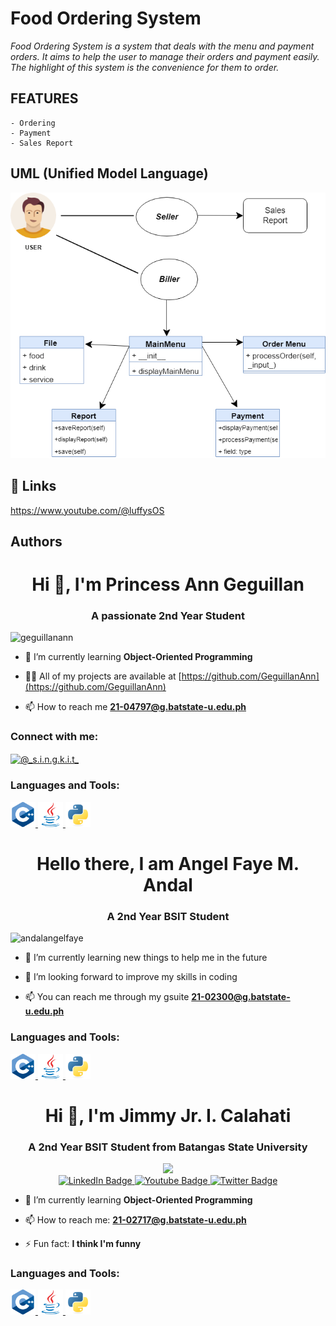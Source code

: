 
# **Food Ordering System**
*Food Ordering System is a system that deals with the menu and payment orders. It aims to help the user to manage their orders and payment easily. The highlight of this system is the convenience for them to order.*

## FEATURES
    - Ordering
    - Payment
    - Sales Report 
    
## **UML (Unified Model Language)**

![alt text](UML.png "UML")

## 🔗 Links
https://www.youtube.com/@luffysOS

## Authors

<h1 align="center">Hi 👋, I'm Princess Ann Geguillan</h1>
<h3 align="center">A passionate 2nd Year Student</h3>
<img align="right" alt "Coding" width="400" scr="

<p align="left"> <img src="https://komarev.com/ghpvc/?username=geguillanann&label=Profile%20views&color=0e75b6&style=flat" alt="geguillanann" /> </p>

- 🌱 I’m currently learning **Object-Oriented Programming**

- 👨‍💻 All of my projects are available at [https://github.com/GeguillanAnn](https://github.com/GeguillanAnn)

- 📫 How to reach me **21-04797@g.batstate-u.edu.ph**

<h3 align="left">Connect with me:</h3>
<p align="left">
<a href="https://instagram.com/@_s.i.n.g.k.i.t_" target="blank"><img align="center" src="https://raw.githubusercontent.com/rahuldkjain/github-profile-readme-generator/master/src/images/icons/Social/instagram.svg" alt="@_s.i.n.g.k.i.t_" height="30" width="40" /></a>
</p>

<h3 align="left">Languages and Tools:</h3>
<p align="left"> <a href="https://www.w3schools.com/cpp/" target="_blank" rel="noreferrer"> <img src="https://raw.githubusercontent.com/devicons/devicon/master/icons/cplusplus/cplusplus-original.svg" alt="cplusplus" width="40" height="40"/> </a> <a href="https://www.java.com" target="_blank" rel="noreferrer"> <img src="https://raw.githubusercontent.com/devicons/devicon/master/icons/java/java-original.svg" alt="java" width="40" height="40"/> </a> <a href="https://www.python.org" target="_blank" rel="noreferrer"> <img src="https://raw.githubusercontent.com/devicons/devicon/master/icons/python/python-original.svg" alt="python" width="40" height="40"/> </a> </p>

<h1 align="center">Hello there, I am Angel Faye M. Andal</h1>
<h3 align="center">A 2nd Year BSIT Student</h3>
<img align="right" alt "Coding" width="400" scr="
     
<p align="left"> <img src="https://komarev.com/ghpvc/?usernameandalangelfaye=&label=Profile%20views&color=0e75b6&style=flat" alt="andalangelfaye" /> </p>

- 🌱 I’m currently learning new things to help me in the future

- 💞️ I’m looking forward to improve my skills in coding

- 📫 You can reach me through my gsuite **21-02300@g.batstate-u.edu.ph**
     
<h3 align="left">Languages and Tools:</h3>
<p align="left"> <a href="https://www.w3schools.com/cpp/" target="_blank" rel="noreferrer"> <img src="https://raw.githubusercontent.com/devicons/devicon/master/icons/cplusplus/cplusplus-original.svg" alt="cplusplus" width="40" height="40"/> </a> <a href="https://www.java.com" target="_blank" rel="noreferrer"> <img src="https://raw.githubusercontent.com/devicons/devicon/master/icons/java/java-original.svg" alt="java" width="40" height="40"/> </a> <a href="https://www.python.org" target="_blank" rel="noreferrer"> <img src="https://raw.githubusercontent.com/devicons/devicon/master/icons/python/python-original.svg" alt="python" width="40" height="40"/> </a> </p>

<h1 align="center">Hi 👋, I'm Jimmy Jr. I. Calahati</h1>
<h3 align="center">A 2nd Year BSIT Student from Batangas State University</h3>
<div id="header" align="center">
  <img src="https://media.giphy.com/media/M9gbBd9nbDrOTu1Mqx/giphy.gif" width="100"/>
</div>
<div id="badges" align="center">
  <a href="your-linkedin-URL">
    <img src="https://img.shields.io/badge/LinkedIn-blue?style=for-the-badge&logo=linkedin&logoColor=white" alt="LinkedIn Badge"/>
  </a>
  <a href="your-youtube-URL"  align="center">
    <img src="https://img.shields.io/badge/YouTube-red?style=for-the-badge&logo=youtube&logoColor=white" alt="Youtube Badge"/>
  </a>
  <a href="your-twitter-URL" align="center">
    <img src="https://img.shields.io/badge/Twitter-blue?style=for-the-badge&logo=twitter&logoColor=white" alt="Twitter Badge"/>
  </a>
</div>

- 🌱 I’m currently learning **Object-Oriented Programming**

- 📫 How to reach me: **21-02717@g.batstate-u.edu.ph**

- ⚡ Fun fact: **I think I'm funny**

<h3 align="left">Languages and Tools:</h3>
<p align="left"> <a href="https://www.w3schools.com/cpp/" target="_blank" rel="noreferrer"> <img src="https://raw.githubusercontent.com/devicons/devicon/master/icons/cplusplus/cplusplus-original.svg" alt="cplusplus" width="40" height="40"/> </a> <a href="https://www.java.com" target="_blank" rel="noreferrer"> <img src="https://raw.githubusercontent.com/devicons/devicon/master/icons/java/java-original.svg" alt="java" width="40" height="40"/> </a> <a href="https://www.python.org" target="_blank" rel="noreferrer"> <img src="https://raw.githubusercontent.com/devicons/devicon/master/icons/python/python-original.svg" alt="python" width="40" height="40"/> </a> </p>

































